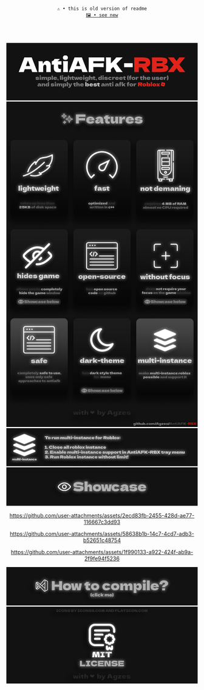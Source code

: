 <div align="center">

`⚠️ • this is old version of readme` \
[`🖼️ • see new`](https://github.com/Agzes/AntiAFK-RBX)

<br><br>

![header](antiafk-rbx.png)
![features](features.png)
![multi-instance](multi-instance.png)
![showcase-label](showcase.png)

https://github.com/user-attachments/assets/2ecd83fb-2455-428d-ae77-116667c3dd93

https://github.com/user-attachments/assets/58638b1b-14c7-4cd7-adb3-b52651c48754

https://github.com/user-attachments/assets/1f990133-a922-424f-ab9a-2f9fe94f5236

[![compile?](how-to-compile.png)](https://github.com/Agzes/AntiAFK-RBX/blob/main/Wiki/how-to-compile.md)
[![licenses](licenses.png)](https://github.com/Agzes/AntiAFK-RBX/blob/main/LICENSE)